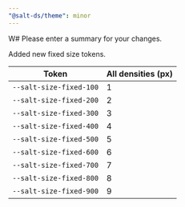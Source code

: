 ```yaml
---
"@salt-ds/theme": minor
---
```


W# Please enter a summary for your changes.

Added new fixed size tokens.

| Token                   | All densities (px) |
| ----------------------- | ------------------ |
| `--salt-size-fixed-100` | 1                  |
| `--salt-size-fixed-200` | 2                  |
| `--salt-size-fixed-300` | 3                  |
| `--salt-size-fixed-400` | 4                  |
| `--salt-size-fixed-500` | 5                  |
| `--salt-size-fixed-600` | 6                  |
| `--salt-size-fixed-700` | 7                  |
| `--salt-size-fixed-800` | 8                  |
| `--salt-size-fixed-900` | 9                  |
